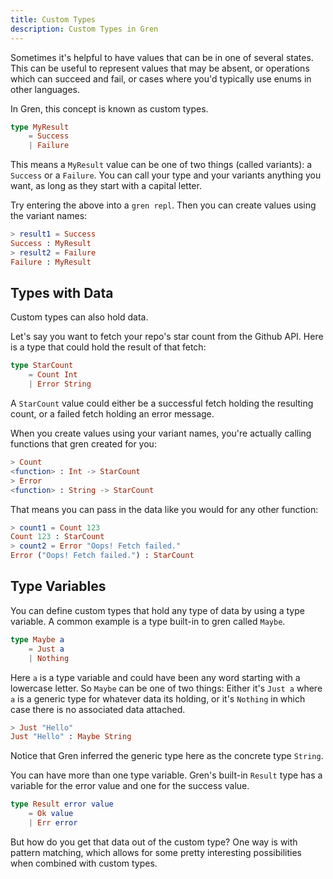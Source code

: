 ```yaml
---
title: Custom Types
description: Custom Types in Gren
---
```


Sometimes it's helpful to have values that can be in one of several states. This can be useful to represent values that may be absent, or operations which can succeed and fail, or cases where you'd typically use enums in other languages.

In Gren, this concept is known as custom types.

```elm
type MyResult
    = Success
    | Failure
```

This means a `MyResult` value can be one of two things (called variants): a `Success` or a `Failure`.
You can call your type and your variants anything you want, as long as they start with a capital letter.

Try entering the above into a `gren repl`.
Then you can create values using the variant names:

```elm frame=terminal
> result1 = Success
Success : MyResult
> result2 = Failure
Failure : MyResult
```

## Types with Data

Custom types can also hold data.

Let's say you want to fetch your repo's star count from the Github API.
Here is a type that could hold the result of that fetch:

```elm
type StarCount
    = Count Int
    | Error String
```

A `StarCount` value could either be a successful fetch holding the resulting count, or a failed fetch holding an error message.

When you create values using your variant names, you're actually calling functions that gren created for you:

```elm frame=terminal
> Count
<function> : Int -> StarCount
> Error
<function> : String -> StarCount
```

That means you can pass in the data like you would for any other function:

```elm frame=terminal
> count1 = Count 123
Count 123 : StarCount
> count2 = Error "Oops! Fetch failed."
Error ("Oops! Fetch failed.") : StarCount
```

## Type Variables

You can define custom types that hold any type of data by using a type variable.
A common example is a type built-in to gren called `Maybe`.

```elm
type Maybe a
    = Just a
    | Nothing
```

Here `a` is a type variable and could have been any word starting with a lowercase letter.
So `Maybe` can be one of two things: Either it's `Just a` where `a` is a generic type for whatever data its holding, or it's `Nothing` in which case there is no associated data attached.

```elm frame=terminal
> Just "Hello"
Just "Hello" : Maybe String
```

Notice that Gren inferred the generic type here as the concrete type `String`.

You can have more than one type variable.
Gren's built-in `Result` type has a variable for the error value and one for the success value.

```elm
type Result error value
    = Ok value
    | Err error
```

But how do you get that data out of the custom type?
One way is with pattern matching, which allows for some pretty interesting possibilities when combined with custom types.

